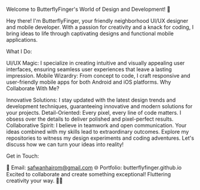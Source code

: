 Welcome to ButterflyFinger's World of Design and Development! 🦋

Hey there! I'm ButterflyFinger, your friendly neighborhood UI/UX designer and mobile developer. With a passion for creativity and a knack for coding, I bring ideas to life through captivating designs and functional mobile applications.

What I Do:

UI/UX Magic: I specialize in creating intuitive and visually appealing user interfaces, ensuring seamless user experiences that leave a lasting impression.
Mobile Wizardry: From concept to code, I craft responsive and user-friendly mobile apps for both Android and iOS platforms.
Why Collaborate With Me?

Innovative Solutions: I stay updated with the latest design trends and development techniques, guaranteeing innovative and modern solutions for your projects.
Detail-Oriented: Every pixel, every line of code matters. I obsess over the details to deliver polished and pixel-perfect results.
Collaborative Spirit: I believe in teamwork and open communication. Your ideas combined with my skills lead to extraordinary outcomes.
Explore my repositories to witness my design experiments and coding adventures. Let's discuss how we can turn your ideas into reality!

Get in Touch:

📧 Email: safwanhairom@gmail.com
🌐 Portfolio: butterflyfinger.github.io
Excited to collaborate and create something exceptional! Fluttering creativity your way. 🚀✨
